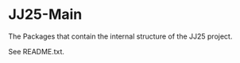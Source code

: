 JJ25-Main
=========

The Packages that contain the internal structure of the JJ25 project.

See README.txt.